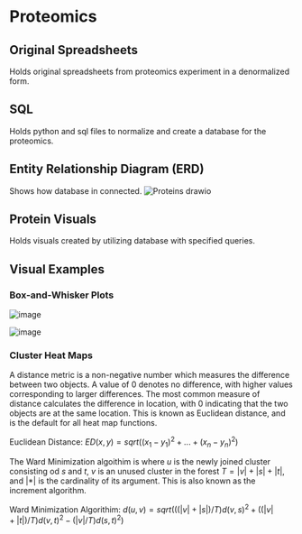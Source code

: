 # Proteomics

## Original Spreadsheets
Holds original spreadsheets from proteomics experiment in a denormalized form. 

## SQL
Holds python and sql files to normalize and create a database for the proteomics.

## Entity Relationship Diagram (ERD)
Shows how database in connected.
![Proteins drawio](https://user-images.githubusercontent.com/104226913/212421498-6ed8f493-d52d-44bb-bf12-65cb74003b9f.png)

## Protein Visuals
Holds visuals created by utilizing database with specified queries.

## Visual Examples

### Box-and-Whisker Plots
![image](https://user-images.githubusercontent.com/104226913/212423238-197afc48-8b81-4db7-9c8b-f5f9c7b1ef2a.png)

![image](https://user-images.githubusercontent.com/104226913/212423256-9861cdf9-c313-411c-9190-1d71e95bf4ec.png)

### Cluster Heat Maps
A distance metric is a non-negative number which measures the difference between two objects. A value of 0 denotes no difference, with higher values corresponding to larger differences. The most common measure of distance calculates the difference in location, with 0 indicating that the two objects are at the same location. This is known as Euclidean distance, and is the default for all heat map functions.

Euclidean Distance: $ED(x,y) = sqrt((x_1 - y_1)^2 + ... + (x_n - y_n)^2)$

The Ward Minimization algoithim is where $u$ is the newly joined cluster consisting od $s$ and $t$, $v$ is an unused cluster in the forest $T = |v| + |s| + |t|$, and $| * |$ is the cardinality of its argument. This is also known as the increment algorithm. 

Ward Minimization Algorithim: $d(u, v) = sqrt( ((|v|+|s|)/T)d(v,s)^2 + ((|v|+|t|)/T)d(v,t)^2 - (|v|/T)d(s,t)^2)$
